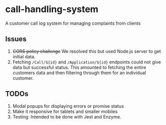 # call-handling-system
A customer call log system for managing complaints from clients

## Issues

1. ~~CORS policy challenge~~
    We resolved this but used Node.js server to get initial data.
2. Fetching `/Call/${id}` and `/Application/${id}` endpoints could not give data but successful status.
    This amounted to fetching the entire customers data and then filtering through them for an individual customer.

## TODOs

1. Modal popups for displaying errors or promise status
2. Make it responsive for tablets and smaller mobiles
3. Testing: Intended to be done with Jest and Enzyme.
